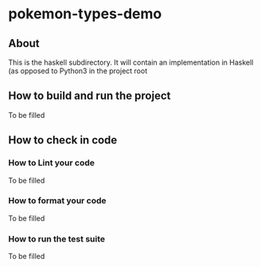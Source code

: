 # pokemon-types-demo
## About
This is the haskell subdirectory. It will contain an implementation in Haskell (as opposed to Python3 in the project root


## How to build and run the project
To be filled

## How to check in code
### How to Lint your code
To be filled
### How to format your code
To be filled
### How to run the test suite
To be filled